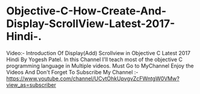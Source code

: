 # Objective-C-How-Create-And-Display-ScrollView-Latest-2017-Hindi-.
Video:- Introduction Of Display(Add) Scrollview in Objective C Latest 2017 Hindi By Yogesh Patel. In this Channel I'll teach most of the objective C programming language in Multiple videos. Must Go to MyChannel Enjoy the Videos And Don't Forget To Subscribe My Channel :-https://www.youtube.com/channel/UCvtOhkUpvgvZcFWntgW0VMw?view_as=subscriber
